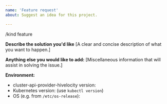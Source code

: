 ```yaml
---
name: 'Feature request'
about: Suggest an idea for this project.

---
```


/kind feature

**Describe the solution you'd like**
[A clear and concise description of what you want to happen.]


**Anything else you would like to add:**
[Miscellaneous information that will assist in solving the issue.]


**Environment:**

- cluster-api-provider-hivelocity version:
- Kubernetes version: (use `kubectl version`)
- OS (e.g. from `/etc/os-release`):
